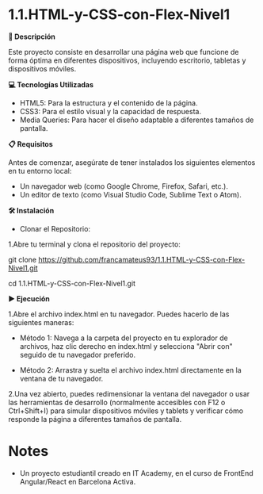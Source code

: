 # 1.1.HTML-y-CSS-con-Flex-Nivel1

**📄 Descripción**

Este proyecto consiste en desarrollar una página web que funcione de forma óptima en diferentes dispositivos, incluyendo escritorio, tabletas y dispositivos móviles.


**💻 Tecnologías Utilizadas**

- HTML5: Para la estructura y el contenido de la página.
- CSS3: Para el estilo visual y la capacidad de respuesta.
- Media Queries: Para hacer el diseño adaptable a diferentes tamaños de pantalla.

**📋 Requisitos**

Antes de comenzar, asegúrate de tener instalados los siguientes elementos en tu entorno local:

- Un navegador web (como Google Chrome, Firefox, Safari, etc.).
- Un editor de texto (como Visual Studio Code, Sublime Text o Atom).


**🛠️ Instalación**

- Clonar el Repositorio:

1.Abre tu terminal y clona el repositorio del proyecto:

git clone https://github.com/francamateus93/1.1.HTML-y-CSS-con-Flex-Nivel1.git

cd 1.1.HTML-y-CSS-con-Flex-Nivel1.git


**▶️ Ejecución**

1.Abre el archivo index.html en tu navegador. Puedes hacerlo de las siguientes maneras:

- Método 1: Navega a la carpeta del proyecto en tu explorador de archivos, haz clic derecho en index.html y selecciona "Abrir con" seguido de tu navegador preferido.

- Método 2: Arrastra y suelta el archivo index.html directamente en la ventana de tu navegador.

2.Una vez abierto, puedes redimensionar la ventana del navegador o usar las herramientas de desarrollo (normalmente accesibles con F12 o Ctrl+Shift+I) para simular dispositivos móviles y tablets y verificar cómo responde la página a diferentes tamaños de pantalla.

# Notes

- Un proyecto estudiantil creado en IT Academy, en el curso de FrontEnd Angular/React en Barcelona Activa.
